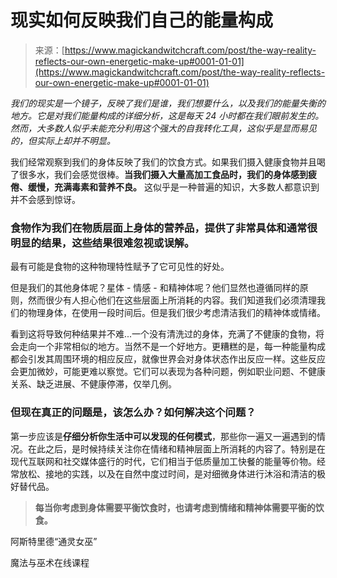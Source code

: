 <!--yml

category: 未分类

date: 2024-06-12 18:32:36

-->

# 现实如何反映我们自己的能量构成

> 来源：[https://www.magickandwitchcraft.com/post/the-way-reality-reflects-our-own-energetic-make-up#0001-01-01](https://www.magickandwitchcraft.com/post/the-way-reality-reflects-our-own-energetic-make-up#0001-01-01)

*我们的现实是一个镜子，反映了我们是谁，我们想要什么，以及我们的能量失衡的地方。它是对我们能量构成的详细分析，这是每天 24 小时都在我们眼前发生的。然而，大多数人似乎未能充分利用这个强大的自我转化工具，这似乎是显而易见的，但实际上却并不明显。*

我们经常观察到我们的身体反映了我们的饮食方式。如果我们摄入健康食物并且喝了很多水，我们会感觉很棒。**当我们摄入大量高加工食品时，我们的身体感到疲倦、缓慢，充满毒素和营养不良。** 这似乎是一种普遍的知识，大多数人都意识到并不会感到惊讶。

### 食物作为我们在物质层面上身体的营养品，提供了非常具体和通常很明显的结果，这些结果很难忽视或误解。

最有可能是食物的这种物理特性赋予了它可见性的好处。

但是我们的其他身体呢？星体 - 情感 - 和精神体呢？他们显然也遵循同样的原则，然而很少有人担心他们在这些层面上所消耗的内容。我们知道我们必须清理我们的物理身体，在使用一段时间后。但是我们很少考虑清洁我们的精神体或情绪。

看到这将导致何种结果并不难...一个没有清洗过的身体，充满了不健康的食物，将会走向一个非常相似的地方。当然不是一个好地方。更糟糕的是，每一种能量构成都会引发其周围环境的相应反应，就像世界会对身体状态作出反应一样。这些反应会更加微妙，可能更难以察觉。它们可以表现为各种问题，例如职业问题、不健康关系、缺乏进展、不健康停滞，仅举几例。

### 但现在真正的问题是，该怎么办？如何解决这个问题？

第一步应该是**仔细分析你生活中可以发现的任何模式**，那些你一遍又一遍遇到的情况。在此之后，是时候持续关注你在情绪和精神层面上所消耗的内容了。特别是在现代互联网和社交媒体盛行的时代，它们相当于低质量加工快餐的能量等价物。经常放松、接地的实践，以及在自然中度过时间，是对细微身体进行沐浴和清洁的极好替代品。

> **每当你考虑到身体需要平衡饮食时，也请考虑到情绪和精神体需要平衡的饮食。**

阿斯特里德“通灵女巫”

魔法与巫术在线课程
